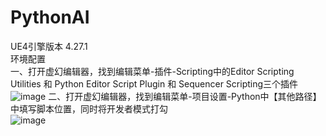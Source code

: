 # PythonAI
UE4引擎版本
  4.27.1  
环境配置  
   一、打开虚幻编辑器，找到编辑菜单-插件-Scripting中的Editor Scripting Utilities 和 Python Editor Script Plugin 和 Sequencer Scripting三个插件  
![image](https://user-images.githubusercontent.com/110436836/183826042-2d94b68e-5edb-47e8-bde2-1de1f5d4f57d.png)
   二、打开虚幻编辑器，找到编辑菜单-项目设置-Python中【其他路径】中填写脚本位置，同时将开发者模式打勾  
![image](https://user-images.githubusercontent.com/110436836/183826988-98edd8ec-9325-4ba7-a3a5-a242a4d01560.png)
